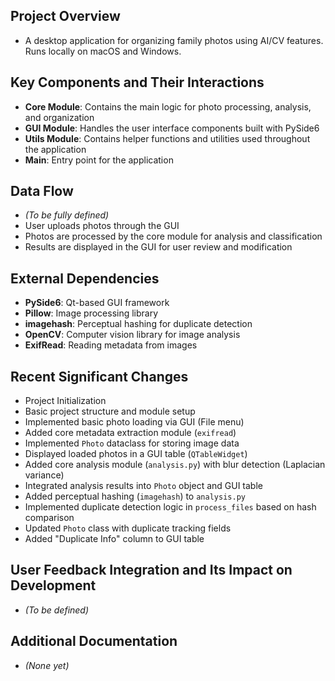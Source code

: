 ## Project Overview

- A desktop application for organizing family photos using AI/CV features. Runs locally on macOS and Windows.

## Key Components and Their Interactions

- **Core Module**: Contains the main logic for photo processing, analysis, and organization
- **GUI Module**: Handles the user interface components built with PySide6
- **Utils Module**: Contains helper functions and utilities used throughout the application
- **Main**: Entry point for the application

## Data Flow

- *(To be fully defined)*
- User uploads photos through the GUI
- Photos are processed by the core module for analysis and classification
- Results are displayed in the GUI for user review and modification

## External Dependencies

- **PySide6**: Qt-based GUI framework
- **Pillow**: Image processing library
- **imagehash**: Perceptual hashing for duplicate detection
- **OpenCV**: Computer vision library for image analysis
- **ExifRead**: Reading metadata from images

## Recent Significant Changes

- Project Initialization
- Basic project structure and module setup
- Implemented basic photo loading via GUI (File menu)
- Added core metadata extraction module (`exifread`)
- Implemented `Photo` dataclass for storing image data
- Displayed loaded photos in a GUI table (`QTableWidget`)
- Added core analysis module (`analysis.py`) with blur detection (Laplacian variance)
- Integrated analysis results into `Photo` object and GUI table
- Added perceptual hashing (`imagehash`) to `analysis.py`
- Implemented duplicate detection logic in `process_files` based on hash comparison
- Updated `Photo` class with duplicate tracking fields
- Added "Duplicate Info" column to GUI table

## User Feedback Integration and Its Impact on Development

- *(To be defined)*

## Additional Documentation

- *(None yet)* 